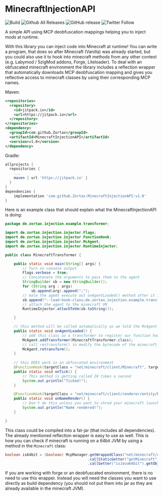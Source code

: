 # MinecraftInjectionAPI
![Build](https://travis-ci.org/Zortax/MinecraftInjectionAPI.svg?branch=master)
![Github All Releases](https://img.shields.io/github/downloads/Zortax/MinecraftInjectionAPI/total.svg)
![GitHub release](https://img.shields.io/github/release/Zortax/MinecraftInjectionAPI.svg)
![Twitter Follow](https://img.shields.io/twitter/follow/leoseib.svg?style=social&label=Follow)

A simple API using MCP deobfuscation mappings helping you to inject mods at runtime.

With this library you can inject code into Minecraft at runtime! You can write a program, that does so after Minecraft (Vanilla) was already started, but you could also use it to hook into minecraft methods from any other context (e.g. Labymod / 5zigMod addons, Forge, Liteloader). To deal with an obfuscated minecraft environment the library includes a reflection wrapper that automatically downloads MCP deobfuscation mapping and gives you reflective access to minecraft classes by using their corresponding MCP names.

Maven:
```xml
<repositories>
  <repository>
    <id>jitpack.io</id>
    <url>https://jitpack.io</url>
  </repository>
</repositories>
<dependency>
  <groupId>com.github.Zortax</groupId>
  <artifactId>MinecraftInjectionAPI</artifactId>
  <version>v1.0</version>
</dependency>
```
Gradle:
```gradle
allprojects {
  repositories {
    ...
    maven { url 'https://jitpack.io' }
  }
}
dependencies {
    implementation 'com.github.Zortax:MinecraftInjectionAPI:v1.0'
}
```

Here is an example class that should explain what the MinecraftInjectionAPI is doing:

```java
package de.zortax.injection.example.transformer;

import de.zortax.injection.injector.Flags;
import de.zortax.injection.injector.FunctionHook;
import de.zortax.injection.injector.McAgent;
import de.zortax.injection.injector.RuntimeInjector;

public class MinecraftTransformer {

    public static void main(String[] args) {
        // Turn on console output
        Flags.verbose = true;
        // Concatenate the arguments to pass them to the agent
        StringBuilder sb = new StringBuilder();
        for (String arg : args)
            sb.append(arg).append(";");
        // male the agemt execute out onAgentLoaded() method after it is done loading
        sb.append("--load-hook-class;de.zortax.injection.example.transformer.MinecraftTransformer;--load-hook-method;onAgentLoaded");
        // attach the agent to the minecraft VM
        RuntimeInjector.attachToVm(sb.toString());

    }

    // this method will be called automatically as we told the McAgent to do so via arguments
    public static void onAgentLoaded() {
        // add this class as a transformer to register our function hooks
        McAgent.addTransformer(MinecraftTransformer.class);
        // call restransform() to modify the bytecode of the minecraft classes to activate our hooks
        McAgent.retransform();
    }
    
    // this DOES work in an obfuscated environment
    @FunctionHook(targetClass = "net/minecraft/client/Minecraft", targetMethod = "runTick")
    public static void onTick() {
        // This method is getting called 20 times a second
        System.out.println("Ticked!");
    }

    @FunctionHook(targetClass = "net/minecraft/client/renderer/entity/RendererLivingEntity", targetMethod = "renderName")
    public static void onNameRender() {
        // Don't do this unless you want to shred your minecraft launcher's log output...
        System.out.println("Name rendered!");
    }

}
```
This class could be compiled into a fat-jar (that includes all dependencies).
The already mentioned reflection wrapper is easy to use as well. This is how you can check if minecraft is running on a 64bit JVM by using a method in the `Minecraft` class:
```java
boolean is64bit = (boolean) McpManager.getWrappedClass("net/minecraft/client/Minecraft")
                                      .callStaticGetter("getMinecraft")
                                      .callGetter("isJava64bit").getObject();
```
If you are working with forge or an deobfuscated environment, there is no need to use this wrapper. Instead you will need the classes you want to use directly as build dependency (you should not put them into jar as they are already available in the minecraft JVM).
